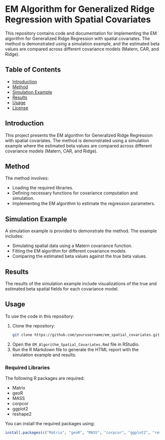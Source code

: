 # EM Algorithm for Generalized Ridge Regression with Spatial Covariates

This repository contains code and documentation for implementing the EM algorithm for Generalized Ridge Regression with spatial covariates. The method is demonstrated using a simulation example, and the estimated beta values are compared across different covariance models (Matern, CAR, and Ridge).

## Table of Contents
- [Introduction](#introduction)
- [Method](#method)
- [Simulation Example](#simulation-example)
- [Results](#results)
- [Usage](#usage)
- [License](#license)

## Introduction

This project presents the EM algorithm for Generalized Ridge Regression with spatial covariates. The method is demonstrated using a simulation example where the estimated beta values are compared across different covariance models (Matern, CAR, and Ridge).

## Method

The method involves:
- Loading the required libraries.
- Defining necessary functions for covariance computation and simulation.
- Implementing the EM algorithm to estimate the regression parameters.

## Simulation Example

A simulation example is provided to demonstrate the method. The example includes:
- Simulating spatial data using a Matern covariance function.
- Fitting the EM algorithm for different covariance models.
- Comparing the estimated beta values against the true beta values.

## Results

The results of the simulation example include visualizations of the true and estimated beta spatial fields for each covariance model.

## Usage

To use the code in this repository:
1. Clone the repository:
    ```bash
    git clone https://github.com/yourusername/em_spatial_covariates.git
    ```
2. Open the `EM_Algorithm_Spatial_Covariates.Rmd` file in RStudio.
3. Run the R Markdown file to generate the HTML report with the simulation example and results.

### Required Libraries

The following R packages are required:
- Matrix
- geoR
- MASS
- corpcor
- ggplot2
- reshape2

You can install the required packages using:
```r
install.packages(c("Matrix", "geoR", "MASS", "corpcor", "ggplot2", "reshape2"))
